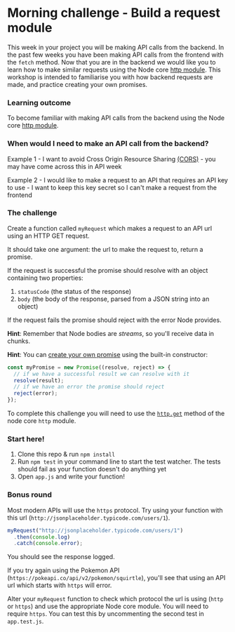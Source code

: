 # Morning challenge - Build a request module

This week in your project you will be making API calls from the backend. In the past few weeks you have been making API calls from the frontend with the `fetch` method. Now that you are in the backend we would like you to learn how to make similar requests using the Node core [http module](https://nodejs.org/api/http.html). This workshop is intended to familiarise you with how backend requests are made, and practice creating your own promises.

### Learning outcome

To become familiar with making API calls from the backend using the Node core [http module](https://nodejs.org/api/http.html).

### When would I need to make an API call from the backend?

Example 1 - I want to avoid Cross Origin Resource Sharing [(CORS)](https://developer.mozilla.org/en-US/docs/Web/HTTP/CORS) - you may have come across this in API week

Example 2 - I would like to make a request to an API that requires an API key to use - I want to keep this key secret so I can't make a request from the frontend

### The challenge

Create a function called `myRequest` which makes a request to an API url using an HTTP GET request.

It should take one argument: the url to make the request to, return a promise.

If the request is successful the promise should resolve with an object containing two properties:

1. `statusCode` (the status of the response)
2. `body` (the body of the response, parsed from a JSON string into an object)

If the request fails the promise should reject with the error Node provides.

**Hint**: Remember that Node bodies are _streams_, so you'll receive data in chunks.

**Hint**: You can [create your own promise](https://developer.mozilla.org/en-US/docs/Web/JavaScript/Reference/Global_Objects/Promise#Examples) using the built-in constructor:

```js
const myPromise = new Promise((resolve, reject) => {
  // if we have a successful result we can resolve with it
  resolve(result);
  // if we have an error the promise should reject
  reject(error);
});
```

To complete this challenge you will need to use the [`http.get`](https://nodejs.org/api/http.html#http_http_get_options_callback) method of the node core `http` module.

### Start here!

1. Clone this repo & run `npm install`
2. Run `npm test` in your command line to start the test watcher. The tests should fail as your function doesn't do anything yet
3. Open `app.js` and write your function!

### Bonus round

Most modern APIs will use the `https` protocol.
Try using your function with this url (`http://jsonplaceholder.typicode.com/users/1`).

```js
myRequest("http://jsonplaceholder.typicode.com/users/1")
  .then(console.log)
  .catch(console.error);
```

You should see the response logged.

If you try again using the Pokemon API (`https://pokeapi.co/api/v2/pokemon/squirtle`), you'll see that using an API url which starts with `https` will error.

Alter your `myRequest` function to check which protocol the url is using (`http` or `https`) and use the appropriate Node core module. You will need to require `https`. You can test this by uncommenting the second test in `app.test.js`.
